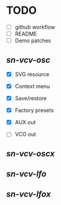 # TODO

- [ ] github workflow
- [ ] README
- [ ] Demo patches

## _sn-vcv-osc_
- [x] SVG resource
- [x] Context menu
- [x] Save/restore
- [x] Factory presets
- [x] AUX out
- [ ] VCO out


## _sn-vcv-oscx_

## _sn-vcv-lfo_

## _sn-vcv-lfox_

